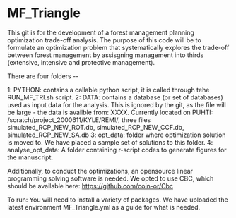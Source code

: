 # MF_Triangle

This git is for the development of a forest management planning optimization trade-off analysis. The purpose of this code will be to formulate an optimization problem that systematically explores the trade-off between forest management by assisgning management into thirds (extensive, intensive and protective management).

There are four  folders -- 

1: PYTHON: contains a callable python script, it is called through tehe RUN_MF_TRI.sh script.
2: DATA: contains a database (or set of databases) used as input data for the analysis. This is ignored by the git, as the file will be large - the data is availble from: XXXX. Currently located on PUHTI: /scratch/project_2000611/KYLE/REMI/, three files simulated_RCP_NEW_ROT.db, simulated_RCP_NEW_CCF.db, simulated_RCP_NEW_SA.db
3: opt_data: folder where optimization solution is moved to. We have placed a sample set of solutions to this folder.
4: analyse_opt_data: A folder containing r-script codes to generate figures for the manuscript.

Additionally, to conduct the optimizations, an opensource linear programming solving software is needed. We opted to use CBC, which should be available here: https://github.com/coin-or/Cbc

To run: You will need to install a variety of packages. We have uploaded the latest environment MF_Triangle.yml as a guide for what is needed.
